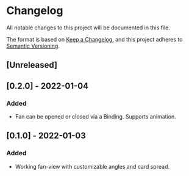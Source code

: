 # Changelog

All notable changes to this project will be documented in this file.

The format is based on [Keep a Changelog](https://keepachangelog.com/en/1.0.0/),
and this project adheres to [Semantic Versioning](https://semver.org/spec/v2.0.0.html).

## [Unreleased]

## [0.2.0] - 2022-01-04
### Added
- Fan can be opened or closed via a Binding. Supports animation.

## [0.1.0] - 2022-01-03
### Added
- Working fan-view with customizable angles and card spread.

